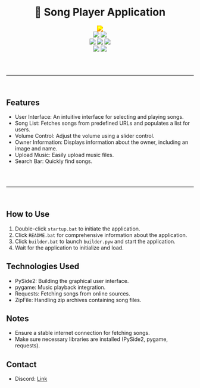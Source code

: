 <h1 align="center">
  🎵 Song Player Application
</h1>

<div align="center">
  <img src="https://static.wixstatic.com/media/aeb5ff_672de2a1db884eadbdaf506a436e271a~mv2.gif" style="filter: grayscale(0%) sepia(100%) hue-rotate(0deg) saturate(1000%) brightness(100%) contrast(100%);">
  <br>
  <img src="https://img.shields.io/github/languages/top/boyratata/song?color=#FFC0CB">
  <img src="https://img.shields.io/github/stars/boyratata/song?color=6d00c1&logoColor=#FFC0CB">
  <br>
  <img src="https://img.shields.io/github/commit-activity/w/boyratata/song?color=#FFC0CB">
  <img src="https://img.shields.io/github/license/boyratata/song?color=#FFC0CB">
  <img src="https://img.shields.io/github/last-commit/boyratata/song?color=6d00c1&logoColor=#FFC0CB">
  <br>
  <img src="https://img.shields.io/github/issues/boyratata/song?color=#FFC0CB&logoColor=#FFC0CB">
  <img src="https://img.shields.io/github/issues-closed/boyratata/song?color=#FFC0CB&logoColor=#FFC0CB">
  <hr style="margin-top: 60px; margin-bottom: 60px;" noshade="" size="20" width="100%">
</div>

## Features

- User Interface: An intuitive interface for selecting and playing songs.
- Song List: Fetches songs from predefined URLs and populates a list for users.
- Volume Control: Adjust the volume using a slider control.
- Owner Information: Displays information about the owner, including an image and name.
- Upload Music: Easily upload music files.
- Search Bar: Quickly find songs.

<hr style="border-radius: 2%; margin-top: 60px; margin-bottom: 60px;" noshade="" size="20" width="100%">

## How to Use

1. Double-click `startup.bat` to initiate the application.
2. Click `README.bat` for comprehensive information about the application.
3. Click `builder.bat` to launch `builder.pyw` and start the application.
4. Wait for the application to initialize and load.

## Technologies Used

- PySide2: Building the graphical user interface.
- pygame: Music playback integration.
- Requests: Fetching songs from online sources.
- ZipFile: Handling zip archives containing song files.

## Notes

- Ensure a stable internet connection for fetching songs.
- Make sure necessary libraries are installed (PySide2, pygame, requests).

## Contact

- Discord: [Link](https://discord.com/users/962552468292648990)

